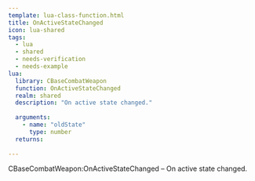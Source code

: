 ```yaml
---
template: lua-class-function.html
title: OnActiveStateChanged
icon: lua-shared
tags:
  - lua
  - shared
  - needs-verification
  - needs-example
lua:
  library: CBaseCombatWeapon
  function: OnActiveStateChanged
  realm: shared
  description: "On active state changed."
  
  arguments:
    - name: "oldState"
      type: number
  returns:
    
---
```


<div class="lua__search__keywords">
CBaseCombatWeapon:OnActiveStateChanged &#x2013; On active state changed.
</div>
